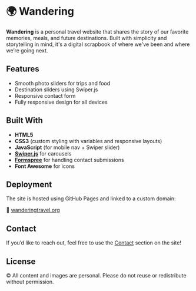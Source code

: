 # 🌍 Wandering

**Wandering** is a personal travel website that shares the story of our favorite memories, meals, and future destinations. Built with simplicity and storytelling in mind, it's a digital scrapbook of where we've been and where we’re going next.

## Features

- Smooth photo sliders for trips and food
- Destination sliders using Swiper.js
- Responsive contact form
- Fully responsive design for all devices

## Built With

- **HTML5**
- **CSS3** (custom styling with variables and responsive layouts)
- **JavaScript** (for mobile nav + Swiper slider)
- **[Swiper.js](https://swiperjs.com/)** for carousels
- **[Formspree](https://formspree.io/)** for handling contact submissions
- **Font Awesome** for icons

## Deployment

The site is hosted using GitHub Pages and linked to a custom domain:

🔗 [wanderingtravel.org](http://wanderingtravel.org)

## Contact

If you’d like to reach out, feel free to use the [Contact](http://wanderingtravel.org/#contact) section on the site!

## License

© All content and images are personal. Please do not reuse or redistribute without permission.

